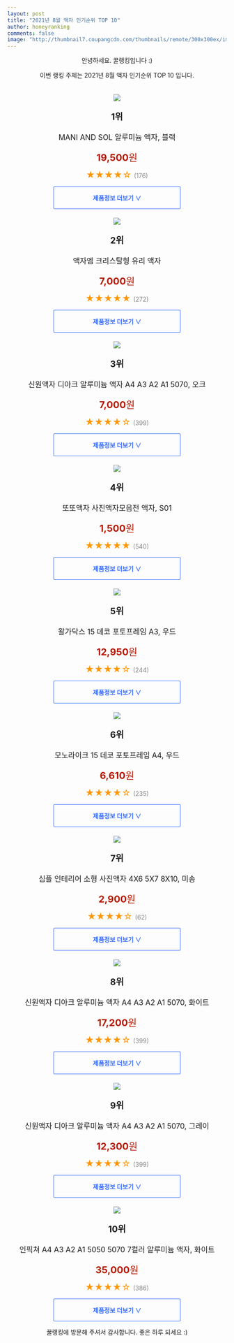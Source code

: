 ```yaml
--- 
layout: post 
title: "2021년 8월 액자 인기순위 TOP 10" 
author: honeyranking 
comments: false 
image: "http://thumbnail7.coupangcdn.com/thumbnails/remote/300x300ex/image/retail/images/2020/11/20/11/3/158e16d8-eace-41c8-a67a-88d5651f4484.jpg" 
--- 
```

<p style="text-align: center;">안녕하세요. 꿀랭킹입니다 :)</p> <p style="text-align: center;">이번 랭킹 주제는 2021년 8월 액자 인기순위 TOP 10 입니다.</p><center><img src="http://thumbnail7.coupangcdn.com/thumbnails/remote/300x300ex/image/retail/images/2020/11/20/11/3/158e16d8-eace-41c8-a67a-88d5651f4484.jpg" style="margin-top:20px" /></center> <p style="text-align: center; font-size: 20px"><b>1위</b></p> <p style="text-align: center; font-size: 17px">MANI AND SOL 알루미늄 액자, 블랙</p> <p style="text-align: center;"><span style="color: #b61800; font-size: 22px;"><b>19,500</b>원</span></p> <p style="text-align: center;"><span style="color: #ff9600; font-size: 20px;">★★★★☆ </span><span style="color: #878787;">(176)</span></p> <center><a href="https://coupa.ng/b5mMig"> <div style="font-size: 14px; display: inline-block; padding: 15px 90px; color: #346aff; border-radius: 2px; border: 1px solid #346aff; cursor: pointer;"><b>제품정보 더보기 &or;</b></div> </a></center><center><img src="http://thumbnail10.coupangcdn.com/thumbnails/remote/300x300ex/image/retail/images/2020/06/25/14/0/c28058bb-3ff2-4635-b499-622e389a3f28.jpg" style="margin-top:20px" /></center> <p style="text-align: center; font-size: 20px"><b>2위</b></p> <p style="text-align: center; font-size: 17px">액자엠 크리스탈형 유리 액자</p> <p style="text-align: center;"><span style="color: #b61800; font-size: 22px;"><b>7,000</b>원</span></p> <p style="text-align: center;"><span style="color: #ff9600; font-size: 20px;">★★★★★ </span><span style="color: #878787;">(272)</span></p> <center><a href="https://coupa.ng/b5mMij"> <div style="font-size: 14px; display: inline-block; padding: 15px 90px; color: #346aff; border-radius: 2px; border: 1px solid #346aff; cursor: pointer;"><b>제품정보 더보기 &or;</b></div> </a></center><center><img src="http://thumbnail8.coupangcdn.com/thumbnails/remote/300x300ex/image/vendor_inventory/ce7f/4bae77683f65a254d1ef5c20846cb25a7149e23183a9275b807becb1780f.jpg" style="margin-top:20px" /></center> <p style="text-align: center; font-size: 20px"><b>3위</b></p> <p style="text-align: center; font-size: 17px">신원액자 디아크 알루미늄 액자 A4 A3 A2 A1 5070, 오크</p> <p style="text-align: center;"><span style="color: #b61800; font-size: 22px;"><b>7,000</b>원</span></p> <p style="text-align: center;"><span style="color: #ff9600; font-size: 20px;">★★★★☆ </span><span style="color: #878787;">(399)</span></p> <center><a href=""> <div style="font-size: 14px; display: inline-block; padding: 15px 90px; color: #346aff; border-radius: 2px; border: 1px solid #346aff; cursor: pointer;"><b>제품정보 더보기 &or;</b></div> </a></center><center><img src="http://thumbnail7.coupangcdn.com/thumbnails/remote/300x300ex/image/vendor_inventory/f9d5/16989f088da2d01b05c384e0470fb897abb9e45f03b6ad4d1ea6d756aa0e.jpg" style="margin-top:20px" /></center> <p style="text-align: center; font-size: 20px"><b>4위</b></p> <p style="text-align: center; font-size: 17px">또또액자 사진액자모음전 액자, S01</p> <p style="text-align: center;"><span style="color: #b61800; font-size: 22px;"><b>1,500</b>원</span></p> <p style="text-align: center;"><span style="color: #ff9600; font-size: 20px;">★★★★★ </span><span style="color: #878787;">(540)</span></p> <center><a href=""> <div style="font-size: 14px; display: inline-block; padding: 15px 90px; color: #346aff; border-radius: 2px; border: 1px solid #346aff; cursor: pointer;"><b>제품정보 더보기 &or;</b></div> </a></center><center><img src="http://thumbnail6.coupangcdn.com/thumbnails/remote/300x300ex/image/retail/images/73594795888763-510e11c1-4530-4cb2-95fc-b35ceefcf147.jpg" style="margin-top:20px" /></center> <p style="text-align: center; font-size: 20px"><b>5위</b></p> <p style="text-align: center; font-size: 17px">왈가닥스 15 데코 포토프레임 A3, 우드</p> <p style="text-align: center;"><span style="color: #b61800; font-size: 22px;"><b>12,950</b>원</span></p> <p style="text-align: center;"><span style="color: #ff9600; font-size: 20px;">★★★★☆ </span><span style="color: #878787;">(244)</span></p> <center><a href="https://coupa.ng/b5mMio"> <div style="font-size: 14px; display: inline-block; padding: 15px 90px; color: #346aff; border-radius: 2px; border: 1px solid #346aff; cursor: pointer;"><b>제품정보 더보기 &or;</b></div> </a></center><center><img src="http://thumbnail10.coupangcdn.com/thumbnails/remote/300x300ex/image/retail/images/103413073507245-43729395-3e5c-4404-b1f8-b13ee2694dbf.jpg" style="margin-top:20px" /></center> <p style="text-align: center; font-size: 20px"><b>6위</b></p> <p style="text-align: center; font-size: 17px">모노라이크 15 데코 포토프레임 A4, 우드</p> <p style="text-align: center;"><span style="color: #b61800; font-size: 22px;"><b>6,610</b>원</span></p> <p style="text-align: center;"><span style="color: #ff9600; font-size: 20px;">★★★★☆ </span><span style="color: #878787;">(235)</span></p> <center><a href="https://coupa.ng/b5mMir"> <div style="font-size: 14px; display: inline-block; padding: 15px 90px; color: #346aff; border-radius: 2px; border: 1px solid #346aff; cursor: pointer;"><b>제품정보 더보기 &or;</b></div> </a></center><center><img src="http://thumbnail9.coupangcdn.com/thumbnails/remote/300x300ex/image/vendor_inventory/8d37/bb3cae338c996a6e82aecd51f3e6cfd3c4d890532b5275bc7533ea22eca9.jpg" style="margin-top:20px" /></center> <p style="text-align: center; font-size: 20px"><b>7위</b></p> <p style="text-align: center; font-size: 17px">심플 인테리어 소형 사진액자 4X6 5X7 8X10, 미송</p> <p style="text-align: center;"><span style="color: #b61800; font-size: 22px;"><b>2,900</b>원</span></p> <p style="text-align: center;"><span style="color: #ff9600; font-size: 20px;">★★★★☆ </span><span style="color: #878787;">(62)</span></p> <center><a href="https://coupa.ng/b5mMiw"> <div style="font-size: 14px; display: inline-block; padding: 15px 90px; color: #346aff; border-radius: 2px; border: 1px solid #346aff; cursor: pointer;"><b>제품정보 더보기 &or;</b></div> </a></center><center><img src="http://thumbnail8.coupangcdn.com/thumbnails/remote/300x300ex/image/vendor_inventory/ce7f/4bae77683f65a254d1ef5c20846cb25a7149e23183a9275b807becb1780f.jpg" style="margin-top:20px" /></center> <p style="text-align: center; font-size: 20px"><b>8위</b></p> <p style="text-align: center; font-size: 17px">신원액자 디아크 알루미늄 액자 A4 A3 A2 A1 5070, 화이트</p> <p style="text-align: center;"><span style="color: #b61800; font-size: 22px;"><b>17,200</b>원</span></p> <p style="text-align: center;"><span style="color: #ff9600; font-size: 20px;">★★★★☆ </span><span style="color: #878787;">(399)</span></p> <center><a href=""> <div style="font-size: 14px; display: inline-block; padding: 15px 90px; color: #346aff; border-radius: 2px; border: 1px solid #346aff; cursor: pointer;"><b>제품정보 더보기 &or;</b></div> </a></center><center><img src="http://thumbnail8.coupangcdn.com/thumbnails/remote/300x300ex/image/vendor_inventory/ce7f/4bae77683f65a254d1ef5c20846cb25a7149e23183a9275b807becb1780f.jpg" style="margin-top:20px" /></center> <p style="text-align: center; font-size: 20px"><b>9위</b></p> <p style="text-align: center; font-size: 17px">신원액자 디아크 알루미늄 액자 A4 A3 A2 A1 5070, 그레이</p> <p style="text-align: center;"><span style="color: #b61800; font-size: 22px;"><b>12,300</b>원</span></p> <p style="text-align: center;"><span style="color: #ff9600; font-size: 20px;">★★★★☆ </span><span style="color: #878787;">(399)</span></p> <center><a href=""> <div style="font-size: 14px; display: inline-block; padding: 15px 90px; color: #346aff; border-radius: 2px; border: 1px solid #346aff; cursor: pointer;"><b>제품정보 더보기 &or;</b></div> </a></center><center><img src="http://thumbnail6.coupangcdn.com/thumbnails/remote/300x300ex/image/vendor_inventory/22eb/b24ff0a58d8a3be77ad038cc2e67e6d533fa651898627d202cec6514aedc.jpg" style="margin-top:20px" /></center> <p style="text-align: center; font-size: 20px"><b>10위</b></p> <p style="text-align: center; font-size: 17px">인픽쳐 A4 A3 A2 A1 5050 5070 7컬러 알루미늄 액자, 화이트</p> <p style="text-align: center;"><span style="color: #b61800; font-size: 22px;"><b>35,000</b>원</span></p> <p style="text-align: center;"><span style="color: #ff9600; font-size: 20px;">★★★★☆ </span><span style="color: #878787;">(386)</span></p> <center><a href=""> <div style="font-size: 14px; display: inline-block; padding: 15px 90px; color: #346aff; border-radius: 2px; border: 1px solid #346aff; cursor: pointer;"><b>제품정보 더보기 &or;</b></div> </a></center> <p style="text-align: center;">꿀랭킹에 방문해 주셔서 감사합니다. 좋은 하루 되세요 :)</p>
